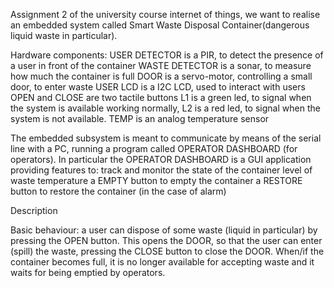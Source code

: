 Assignment 2 of the university course internet of things, we want to realise an embedded system called Smart Waste Disposal Container(dangerous liquid waste in particular). 

Hardware components:
    USER DETECTOR is a PIR, to detect the presence of a user in front of the container
    WASTE DETECTOR is a sonar, to measure how much the container is full
    DOOR is a servo-motor, controlling a small door, to enter waste
    USER LCD is a I2C LCD, used to interact with users
    OPEN and CLOSE are two tactile buttons
    L1 is a green led, to signal when the system is available working normally, L2 is a red led, to signal when the system is not available.
    TEMP is an analog temperature sensor 

The embedded subsystem is meant to communicate by means of the serial line with a PC, running a program called OPERATOR DASHBOARD (for operators). In particular the OPERATOR DASHBOARD is  a GUI application providing features to:
track and monitor the state of the container 
level of waste
temperature
a EMPTY button to empty the container
a RESTORE button to restore the container (in the case of alarm)


Description 

Basic behaviour: a user can dispose of some waste (liquid in particular) by pressing the OPEN button. This opens the DOOR, so that the user can enter (spill) the waste, pressing the CLOSE button to close the DOOR.  When/if the container becomes full, it is no longer available for accepting waste and it waits for being emptied by operators. 


